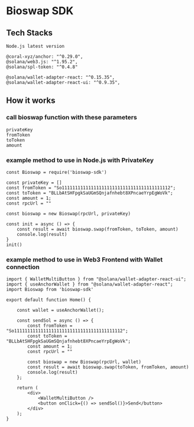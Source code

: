 # Bioswap SDK

## Tech Stacks

    Node.js latest version

    @coral-xyz/anchor: "^0.29.0",
    @solana/web3.js: "^1.95.2",
    @solana/spl-token: "^0.4.8"

    @solana/wallet-adapter-react: "^0.15.35",
    @solana/wallet-adapter-react-ui: "^0.9.35",

## How it works

### call bioswap function with these parameters
    privateKey
    fromToken
    toToken
    amount

### example method to use in Node.js with PrivateKey
    const Bioswap = require('bioswap-sdk')

    const privateKey = []
    const fromToken = "So11111111111111111111111111111111111111112";
    const toToken = "BLLbAtSHFpgkSaUGmSQnjafnhebt8XPncaeYrpEgWoVk";
    const amount = 1;
    const rpcUrl = ""

    const bioswap = new Bioswap(rpcUrl, privateKey)

    const init = async () => {
        const result = await bioswap.swap(fromToken, toToken, amount)
        console.log(result)
    }
    init()

### example method to use in Web3 Frontend with Wallet connection

    import { WalletMultiButton } from "@solana/wallet-adapter-react-ui";
    import { useAnchorWallet } from "@solana/wallet-adapter-react";
    import Bioswap from 'bioswap-sdk'

    export default function Home() {

        const wallet = useAnchorWallet();

        const sendSol = async () => {
            const fromToken = "So11111111111111111111111111111111111111112";
            const toToken = "BLLbAtSHFpgkSaUGmSQnjafnhebt8XPncaeYrpEgWoVk";
            const amount = 1;
            const rpcUrl = ""

            const bioswap = new Bioswap(rpcUrl, wallet)
            const result = await bioswap.swap(toToken, fromToken, amount)
            console.log(result)
        };

        return (
            <div>
                <WalletMultiButton />
                <button onClick={() => sendSol()}>Send</button>
            </div>
        );
    }

